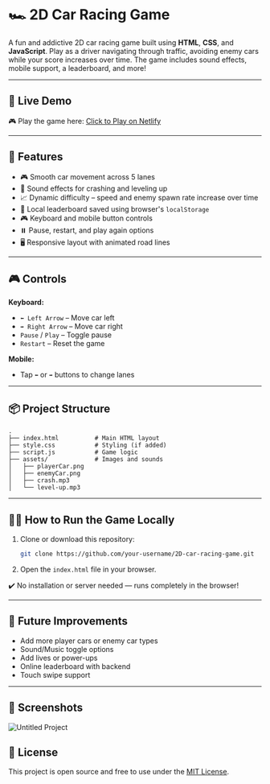 
# 🏎️ 2D Car Racing Game

A fun and addictive 2D car racing game built using **HTML**, **CSS**, and **JavaScript**. Play as a driver navigating through traffic, avoiding enemy cars while your score increases over time. The game includes sound effects, mobile support, a leaderboard, and more!

---

## 🔗 Live Demo

🎮 Play the game here: [Click to Play on Netlify](https://car-game-19.netlify.app/)

---

## 🚀 Features

- 🎮 Smooth car movement across 5 lanes
- 🎵 Sound effects for crashing and leveling up
- 📈 Dynamic difficulty – speed and enemy spawn rate increase over time
- 💾 Local leaderboard saved using browser's `localStorage`
- 🎮 Keyboard and mobile button controls
- ⏸️ Pause, restart, and play again options
- 🖥️ Responsive layout with animated road lines

---

## 🎮 Controls

**Keyboard:**
- `⬅️ Left Arrow` – Move car left
- `➡️ Right Arrow` – Move car right
- `Pause` / `Play` – Toggle pause
- `Restart` – Reset the game

**Mobile:**
- Tap `⬅️` or `➡️` buttons to change lanes

---

## 📦 Project Structure

```
.
├── index.html          # Main HTML layout
├── style.css           # Styling (if added)
├── script.js           # Game logic
├── assets/             # Images and sounds
│   ├── playerCar.png
│   ├── enemyCar.png
│   ├── crash.mp3
│   └── level-up.mp3
```

---

## 🧑‍💻 How to Run the Game Locally

1. Clone or download this repository:
   ```bash
   git clone https://github.com/your-username/2D-car-racing-game.git
   ```
2. Open the `index.html` file in your browser.

✔️ No installation or server needed — runs completely in the browser!

---

## 🧠 Future Improvements

- Add more player cars or enemy car types
- Sound/Music toggle options
- Add lives or power-ups
- Online leaderboard with backend
- Touch swipe support

---



## 📸 Screenshots

![Untitled Project](https://github.com/user-attachments/assets/59c585e8-2a5c-4634-bb19-715a4a9d83e7)




## 📝 License

This project is open source and free to use under the [MIT License](LICENSE).
